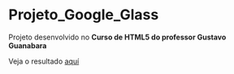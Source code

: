 # Projeto_Google_Glass
 Projeto desenvolvido no **Curso de HTML5 do professor Gustavo Guanabara**
 
 Veja o resultado [aquí](http://cdvpruebagoogle.ezyro.com/index.html)
